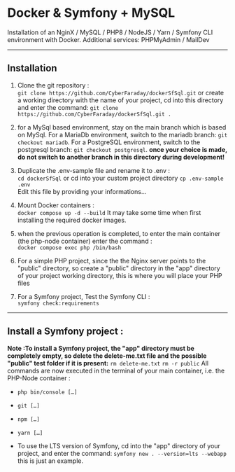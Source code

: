 # Docker & Symfony + MySQL 
Installation of an NginX / MySQL / PHP8 / NodeJS / Yarn / Symfony CLI environment with Docker.
Additional services: PHPMyAdmin / MailDev
   

---  

## Installation  
  1. Clone the git repository :  
  `git clone https://github.com/CyberFaraday/dockerSfSql.git`
  or create a working directory with the name of your project,
  cd into this directory and enter the command:
  `git clone https://github.com/CyberFaraday/dockerSfSql.git .`

  2. for a MySql based environment, stay on the main branch which is based on MySql.
  For a MariaDb environment, switch to the mariadb branch: `git checkout mariadb`.
  For a PostgreSQL environment, switch to the postgresql branch: `git checkout postgresql`.
 **once your choice is made, do not switch to another branch in this directory during development!**


  4. Duplicate the .env-sample file and rename it to .env :  
  `cd dockerSfSql` or cd into your custom project directory
  `cp .env-sample .env`  
  Edit this file by providing your informations...

  5. Mount Docker containers :  
  `docker compose up -d --build`
  It may take some time when first installing the required docker images. 

  7. when the previous operation is completed, to enter the main container (the php-node container) enter the command :  
  `docker compose exec php /bin/bash`

  8. For a simple PHP project, since the the Nginx server points to the "public" directory,
  so create a "public" directory in the "app" directory of your project working directory, this is where you will place your PHP files

  9. For a Symfony project, Test the Symfony CLI :  
  `symfony check:requirements`  

---  

## Install a Symfony project :  
**Note :To install a Symfony project, the "app" directory must be completely empty, so delete the delete-me.txt file and the possible "public" test folder if it is present:**
`rm delete-me.txt`
`rm -r public`
All commands are now executed in the terminal of your main container, i.e. the PHP-Node container :  
- `php bin/console […]`  
- `git […]`  
- `npm […]`  
- `yarn […]`  
 
- To use the LTS version of Symfony, cd into the "app" directory of your project,
and enter the command: `symfony new . --version=lts --webapp`
this is just an example. 

